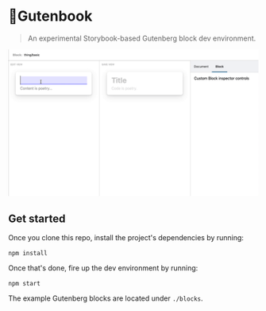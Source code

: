 # 📘Gutenbook

> An experimental Storybook-based Gutenberg block dev environment.

![Gutenbook demo](./images/gutenbook-demo.gif)

## Get started

Once you clone this repo, install the project's dependencies by running:

```
npm install
```

Once that's done, fire up the dev environment by running:

```
npm start
```

The example Gutenberg blocks are located under `./blocks`.
